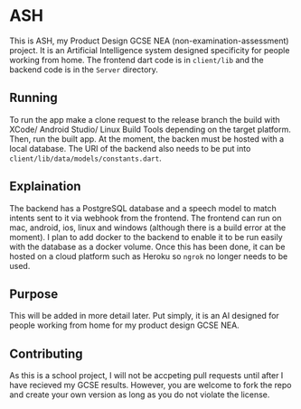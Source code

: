 # ASH

This is ASH, my Product Design GCSE NEA (non-examination-assessment) project. It is an Artificial Intelligence system designed specificity for people working from home. The frontend dart code is in `client/lib` and the backend code is in the `Server` directory.

## Running
To run the app make a clone request to the release branch the build with XCode/ Android Studio/ Linux Build Tools depending on the target platform. Then, run the built app. At the moment, the backen must be hosted with a local database. The URI of the backend also needs to be put into `client/lib/data/models/constants.dart`.

## Explaination
The backend has a PostgreSQL database and a speech model to match intents sent to it via webhook from the frontend. The frontend can run on mac, android, ios, linux and windows (although there is a build error at the moment). I plan to add docker to the backend to enable it to be run easily with the database as a docker volume. Once this has been done, it can be hosted on a cloud platform such as Heroku so `ngrok` no longer needs to be used.

## Purpose
This will be added in more detail later. Put simply, it is an AI designed for people working from home for my product design GCSE NEA.

## Contributing
As this is a school project, I will not be accpeting pull requests until after I have recieved my GCSE results. However, you are welcome to fork the repo and create your own version as long as you do not violate the license.
